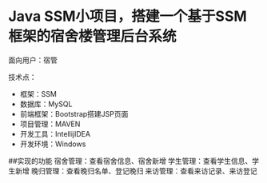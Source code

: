 # Java SSM小项目，搭建一个基于SSM框架的宿舍楼管理后台系统

面向用户：宿管

技术点：
* 框架：SSM
* 数据库：MySQL
* 前端框架：Bootstrap搭建JSP页面
* 项目管理：MAVEN
* 开发工具：IntellijIDEA
* 开发环境：Windows

##实现的功能
宿舍管理：查看宿舍信息、宿舍新增
学生管理：查看学生信息、学生新增
晚归管理：查看晚归名单、登记晚归
来访管理：查看来访记录、来访登记




